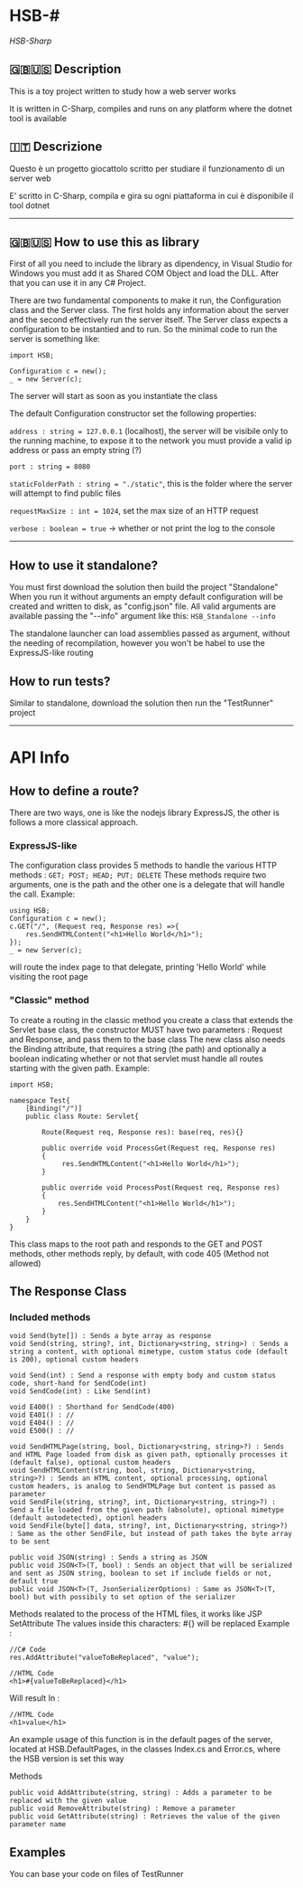 # HSB-#
*HSB-Sharp*
## 🇬🇧🇺🇸 Description

This is a toy project written to study how a web server works

It is written in C-Sharp, compiles and runs on any platform where the dotnet tool is available

## 🇮🇹 Descrizione

Questo è un progetto giocattolo scritto per studiare il funzionamento di un server web

E' scritto in C-Sharp, compila e gira su ogni piattaforma in cui è disponibile il tool dotnet

-----

## 🇬🇧🇺🇸 How to use this as library


First of all you need to include the library as dipendency, in Visual Studio for Windows you must add it as Shared COM Object and load the DLL.
After that you can use it in any C# Project.

There are two fundamental components to make it run, the Configuration class and the Server class.
The first holds any information about the server and the second effectively run the server itself. The Server class expects a configuration to be instantied and to run.
So the minimal code to run the server is something like:

```
import HSB;

Configuration c = new();
_ = new Server(c);
```

The server will start as soon as you instantiate the class

The default Configuration constructor set the following properties:

`address : string = 127.0.0.1` (localhost), the server will be visibile only to the running machine, to expose it to the network you must provide a valid ip address or pass an empty string (?)

`port : string = 8080`

`staticFolderPath : string = "./static"`, this is the folder where the server will attempt to find public files

`requestMaxSize : int = 1024`, set the max size of an HTTP request

`verbose : boolean = true` -> whether or not print the log to the console

-------

## How to use it standalone?

You must first download the solution then build the project "Standalone"
When you run it without arguments an empty default configuration will be created and written to disk, as "config.json" file.
All valid arguments are available passing the "--info" argument like this:
`HSB_Standalone --info`

The standalone launcher can load assemblies passed as argument, without the needing of recompilation, however you won't be habel to use the ExpressJS-like routing

## How to run tests?

Similar to standalone, download the solution then run the "TestRunner" project

----
# API Info


## How to define a route?

There are two ways, one is like the nodejs library ExpressJS, the other is follows a more classical approach.

### ExpressJS-like

The configuration class provides 5 methods to handle the various HTTP methods :  `GET; POST; HEAD; PUT; DELETE`
These methods require two arguments, one is the path and the other one is a delegate that will handle the call.
Example:

```
using HSB;
Configuration c = new();
c.GET("/", (Request req, Response res) =>{
    res.SendHTMLContent("<h1>Hello World</h1>");
});
_ = new Server(c);
```

will route the index page to that delegate, printing 'Hello World' while visiting the root page


### "Classic" method

To create a routing in the classic method you create a class that extends the Servlet base class, the constructor MUST have two parameters : Request and Response, and pass them to the base class
The new class also needs the Binding attribute, that requires a string (the path) and optionally a boolean indicating whether or not that servlet must handle all routes starting with the given path.
Example: 

```
import HSB;

namespace Test{
    [Binding("/")]
    public class Route: Servlet{
        
        Route(Request req, Response res): base(req, res){}
        
        public override void ProcessGet(Request req, Response res)
        {
             res.SendHTMLContent("<h1>Hello World</h1>");
        }
    
        public override void ProcessPost(Request req, Response res)
        {
            res.SendHTMLContent("<h1>Hello World</h1>");
        }
    }
}
```

This class maps to the root path and responds to the GET and POST methods,
other methods reply, by default, with code 405 (Method not allowed)


## The Response Class

### Included methods
```
void Send(byte[]) : Sends a byte array as response
void Send(string, string?, int, Dictionary<string, string>) : Sends a string a content, with optional mimetype, custom status code (default is 200), optional custom headers

void Send(int) : Send a response with empty body and custom status code, short-hand for SendCode(int)
void SendCode(int) : Like Send(int)

void E400() : Shorthand for SendCode(400)
void E401() : //
void E404() : //
void E500() : //

void SendHTMLPage(string, bool, Dictionary<string, string>?) : Sends and HTML Page loaded from disk as given path, optionally processes it (default false), optional custom headers
void SendHTMLContent(string, bool, string, Dictionary<string, string>?) : Sends an HTML content, optional processing, optional custom headers, is analog to SendHTMLPage but content is passed as parameter
void SendFile(string, string?, int, Dictionary<string, string>?) : Send a file loaded from the given path (absolute), optional mimetype (default autodetected), optionl headers
void SendFile(byte[] data, string?, int, Dictionary<string, string>?) : Same as the other SendFile, but instead of path takes the byte array to be sent

public void JSON(string) : Sends a string as JSON
public void JSON<T>(T, bool) : Sends an object that will be serialized and sent as JSON string, boolean to set if include fields or not, default true
public void JSON<T>(T, JsonSerializerOptions) : Same as JSON<T>(T, bool) but with possibily to set option of the serializer
```
Methods realated to the process of the HTML files, it works like JSP SetAttribute 
The values inside this characters:  #{} will be replaced
Example : 
```
//C# Code
res.AddAttribute("valueToBeReplaced", "value");
```

```
//HTML Code
<h1>#{valueToBeReplaced}</h1>
```
Will result In :

```
//HTML Code
<h1>value</h1>
```

An example usage of this function is in the default pages of the server, located at HSB.DefaultPages, in the classes Index.cs and Error.cs, where the HSB version is set this way

Methods
```
public void AddAttribute(string, string) : Adds a parameter to be replaced with the given value
public void RemoveAttribute(string) : Remove a parameter
public void GetAttribute(string) : Retrieves the value of the given parameter name
```

## Examples
You can base your code on files of TestRunner

